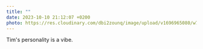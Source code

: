 ```yaml
---
title: ""
date: 2023-10-10 21:12:07 +0200
photo: https://res.cloudinary.com/dbi2zounq/image/upload/v1696965080/w7l4ews0lsbr0b2yfdj4.jpg
---
```

Tim's personality is a vibe. 
